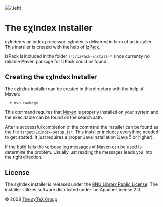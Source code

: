 ![](src/installer/images/ExBib-side.png){.left}

The εχIndex Installer
=====================

εχIndex is an index processor. εχIndex is delivered in form of an
installer. This installer is created with the help of
[IzPack](http://izpack.org).

IzPack is included in the folder `src/izPack-install-*` since currently
no reliable Maven package for IzPack could be found.

Creating the εχIndex Installer
------------------------------

The εχIndex installer can be created in this directory with the help of
Maven:

      # mvn package

This command requires that [Maven](http://maven.apache.org) is properly
installed on your system and the executable can be found on the search
path.

After a successful completion of the command the installer can be found
as the file `target/ExIndex-setup.jar`. This installer includes
everything needed to get started. It just requires a proper Java
installation (Java 5 or higher).

If the build fails the verbose log messages of Maven can be used to
determine the problem. Usually just reading the messages leads you into
the right direction.

License
-------

The εχIndex installer is released under the [GNU Library Public
License](LICENSE.md). The installer utilizes software distributed
under the Apache License 2.0.

© 2008 [The εχTeX Group](mailto:extex@dante.de)
